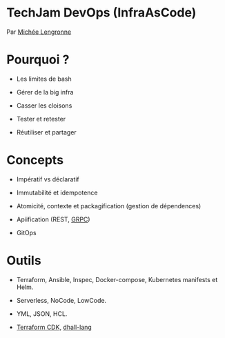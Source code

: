 # TechJam DevOps (InfraAsCode)

Par [Michée Lengronne](https://github.com/micheelengronne)

# Pourquoi ?

* Les limites de bash

* Gérer de la big infra

* Casser les cloisons

* Tester et retester

* Réutiliser et partager

# Concepts

* Impératif vs déclaratif

* Immutabilité et idempotence

* Atomicité, contexte et packagification (gestion de dépendences)

* Apiification (REST, [GRPC](https://grpc.io/))

* GitOps

# Outils

* Terraform, Ansible, Inspec, Docker-compose, Kubernetes manifests et Helm.

* Serverless, NoCode, LowCode.

* YML, JSON, HCL.

* [Terraform CDK](https://www.terraform.io/cdktf), [dhall-lang](https://dhall-lang.org/)
